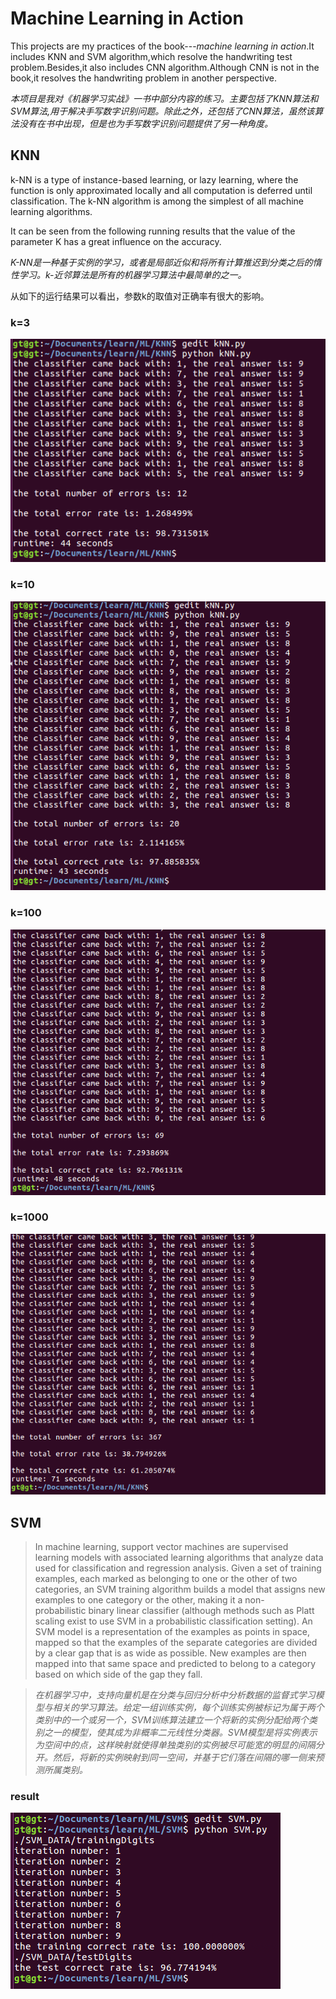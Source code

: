 # Machine Learning in Action
This projects are my practices of the book---*machine learning in action*.It includes KNN and SVM algorithm,which resolve the handwriting test problem.Besides,it also includes CNN algorithm.Although CNN is not in the book,it resolves the handwriting problem in another perspective.

*本项目是我对《机器学习实战》一书中部分内容的练习。主要包括了KNN算法和SVM算法,用于解决手写数字识别问题。除此之外，还包括了CNN算法，虽然该算法没有在书中出现，但是也为手写数字识别问题提供了另一种角度。*

## KNN
k-NN is a type of instance-based learning, or lazy learning, where the function is only approximated locally and all computation is deferred until classification. The k-NN algorithm is among the simplest of all machine learning algorithms.

It can be seen from the following running results that the value of the parameter K has a great influence on the accuracy.

*K-NN是一种基于实例的学习，或者是局部近似和将所有计算推迟到分类之后的惰性学习。k-近邻算法是所有的机器学习算法中最简单的之一。*

从如下的运行结果可以看出，参数k的取值对正确率有很大的影响。

### k=3

![k=3](KNN/pictures/k3.jpg)

### k=10

![k=10](KNN/pictures/k=10.jpg)

### k=100

![k=100](KNN/pictures/k=100.jpg)

### k=1000

![k=1000](KNN/pictures/k=1000.jpg)

## SVM
>In machine learning, support vector machines are supervised learning models with associated learning algorithms that analyze data used for classification and regression analysis. Given a set of training examples, each marked as belonging to one or the other of two categories, an SVM training algorithm builds a model that assigns new examples to one category or the other, making it a non-probabilistic binary linear classifier (although methods such as Platt scaling exist to use SVM in a probabilistic classification setting). An SVM model is a representation of the examples as points in space, mapped so that the examples of the separate categories are divided by a clear gap that is as wide as possible. New examples are then mapped into that same space and predicted to belong to a category based on which side of the gap they fall.

>*在机器学习中，支持向量机是在分类与回归分析中分析数据的监督式学习模型与相关的学习算法。给定一组训练实例，每个训练实例被标记为属于两个类别中的一个或另一个，SVM训练算法建立一个将新的实例分配给两个类别之一的模型，使其成为非概率二元线性分类器。SVM模型是将实例表示为空间中的点，这样映射就使得单独类别的实例被尽可能宽的明显的间隔分开。然后，将新的实例映射到同一空间，并基于它们落在间隔的哪一侧来预测所属类别。*

### result
![result](SVM/pictures/result.jpg)

